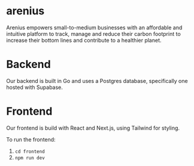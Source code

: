 # arenius

Arenius empowers small-to-medium businesses with an affordable and intuitive platform to track, manage and reduce their carbon footprint to increase their bottom lines and contribute to a healthier planet.

# Backend

Our backend is built in Go and uses a Postgres database, specifically one hosted with Supabase.

# Frontend

Our frontend is build with React and Next.js, using Tailwind for styling.

To run the frontend:

1. `cd frontend`
2. `npm run dev`
